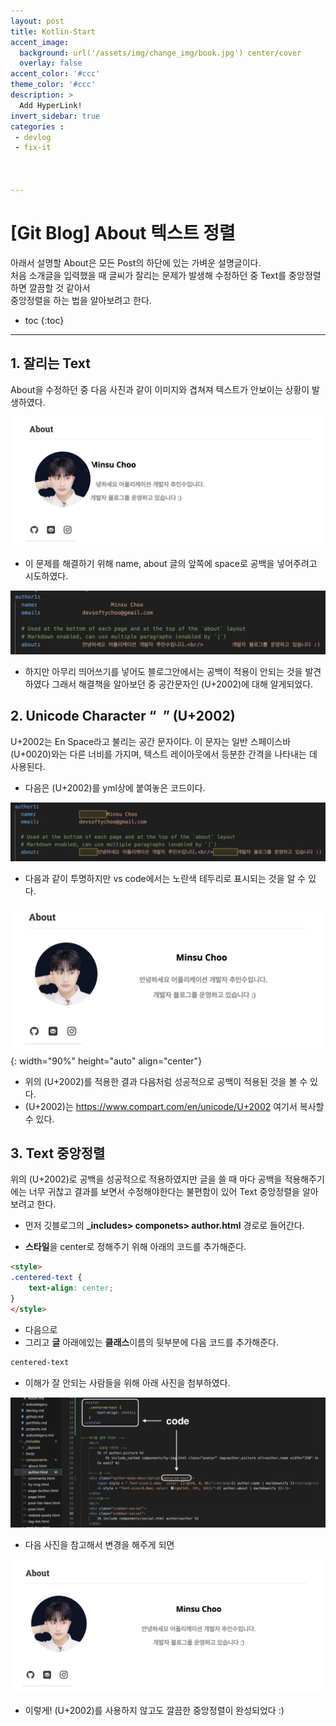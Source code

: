 ```yaml
---
layout: post
title: Kotlin-Start
accent_image: 
  background: url('/assets/img/change_img/book.jpg') center/cover
  overlay: false
accent_color: '#ccc'
theme_color: '#ccc'
description: >
  Add HyperLink!
invert_sidebar: true
categories :
 - devlog
 - fix-it



---
```


# [Git Blog] About 텍스트 정렬

아래서 설명할 About은 모든 Post의 하단에 있는 가벼운 설명글이다. <br/>처음 소개글을 입력했을 때 글씨가 잘리는 문제가 발생해 수정하던 중 Text를 중앙정렬하면 깔끔할 것 같아서<br/>중앙정렬을 하는 법을 알아보려고 한다.



* toc
{:toc}


---

## 1. 잘리는 Text

About을 수정하던 중 다음 사진과 같이 이미지와 겹쳐져 텍스트가 안보이는 상황이 발생하였다.

![fixabout1](../../../assets/img/blog/fixabout1.png)

- 이 문제를 해결하기 위해 name, about 글의 앞쪽에 space로 공백을 넣어주려고 시도하였다.

![fixtext1](../../../assets/img/blog/fixtext1.png)

- 하지만 아무리 띄어쓰기를 넣어도 블로그안에서는 공백이 적용이 안되는 것을 발견하였다 그래서 해결책을 알아보던 중 공간문자인 (U+2002)에 대해 알게되었다.



## 2. Unicode Character “ ” (U+2002)

U+2002는 En Space라고 불리는 공간 문자이다. 이 문자는 일반 스페이스바(U+0020)와는 다른 너비를 가지며, 텍스트 레이아웃에서 등분한 간격을 나타내는 데 사용된다.

- 다음은 (U+2002)를 yml상에 붙여놓은 코드이다.

![fixtext2](../../../assets/img/blog/fixtext2.png)

- 다음과 같이 투명하지만 vs code에서는 노란색 테두리로 표시되는 것을 알 수 있다.

![fixabout2](../../../assets/img/blog/fixabout2.png){: width="90%" height="auto" align="center"}

- 위의 (U+2002)를 적용한 결과 다음처럼 성공적으로 공백이 적용된 것을 볼 수 있다.
- (U+2002)는 <https://www.compart.com/en/unicode/U+2002> 여기서 복사할 수 있다.



## 3. Text 중앙정렬

위의 (U+2002)로 공백을 성공적으로 적용하였지만 글을 쓸 때 마다 공백을 적용해주기에는 너무 귀찮고 결과를 보면서 수정해야한다는 불편함이 있어 Text 중앙정렬을 알아보려고 한다.

- 먼저 깃블로그의 **_includes> componets> author.html** 경로로 들어간다.

- **스타일**을 center로 정해주기 위해 아래의 코드를 추가해준다.

```html
<style>
.centered-text {
    text-align: center;
}
</style>
```

- 다음으로
- 그리고 **글** 아래에있는 **클래스**이름의 뒷부분에 다음 코드를 추가해준다.

```html
centered-text
```

- 이해가 잘 안되는 사람들을 위해 아래 사진을 첨부하였다.

![textcode1](../../../assets/img/blog/textcode1.png)

- 다음 사진을 참고해서 변경을 해주게 되면

![fixabout3](../../../assets/img/blog/fixabout3.png)

- 이렇게! (U+2002)를 사용하지 않고도 깔끔한 중앙정렬이 완성되었다 :)

  
